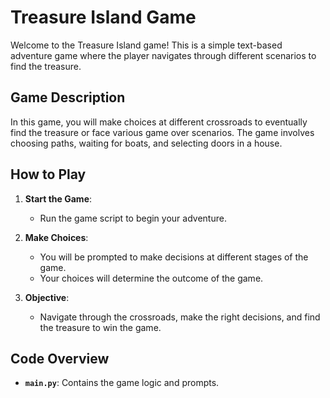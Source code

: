 # Treasure Island Game

Welcome to the Treasure Island game! This is a simple text-based adventure game where the player navigates through different scenarios to find the treasure.

## Game Description

In this game, you will make choices at different crossroads to eventually find the treasure or face various game over scenarios. The game involves choosing paths, waiting for boats, and selecting doors in a house.

## How to Play

1. **Start the Game**:
   - Run the game script to begin your adventure.

2. **Make Choices**:
   - You will be prompted to make decisions at different stages of the game.
   - Your choices will determine the outcome of the game.

3. **Objective**:
   - Navigate through the crossroads, make the right decisions, and find the treasure to win the game.

## Code Overview

- **`main.py`**: Contains the game logic and prompts.

